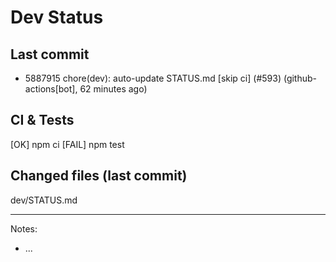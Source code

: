 # Dev Status

## Last commit
- 5887915 chore(dev): auto-update STATUS.md [skip ci] (#593) (github-actions[bot], 62 minutes ago)
## CI & Tests
[OK] npm ci
[FAIL] npm test

## Changed files (last commit)
dev/STATUS.md

---
Notes:
- ...
